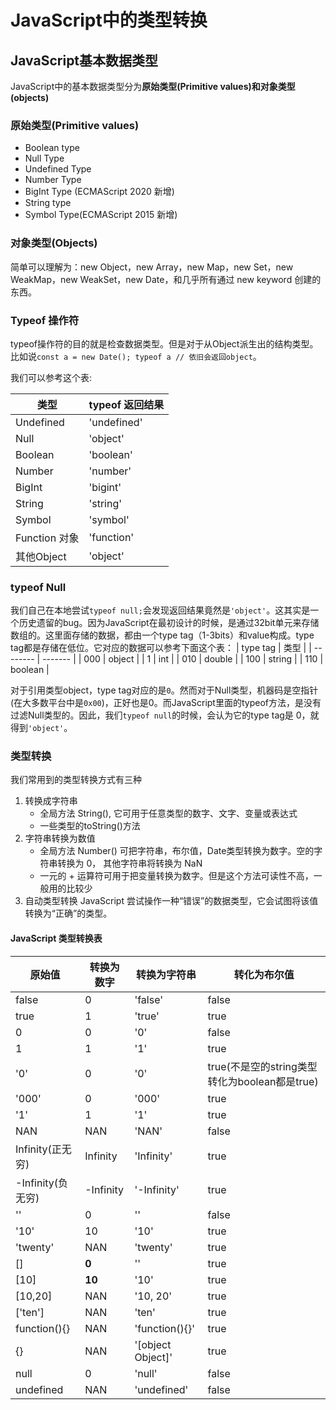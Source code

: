 # JavaScript中的类型转换

## JavaScript基本数据类型
JavaScript中的基本数据类型分为**原始类型(Primitive values)**和**对象类型(objects)**

### 原始类型(Primitive values)
+ Boolean type
+ Null Type
+ Undefined Type
+ Number Type
+ BigInt Type (ECMAScript 2020 新增)
+ String type
+ Symbol Type(ECMAScript 2015 新增)

### 对象类型(Objects)
简单可以理解为：new Object，new Array，new Map，new Set，new WeakMap，new WeakSet，new Date，和几乎所有通过 new keyword 创建的东西。

### Typeof 操作符
typeof操作符的目的就是检查数据类型。但是对于从Object派生出的结构类型。
比如说`const a = new Date(); typeof a // 依旧会返回object`。

我们可以参考这个表:

| 类型          | typeof 返回结果 |
| ------------- | --------------- |
| Undefined     | 'undefined'     |
| Null          | 'object'        |
| Boolean       | 'boolean'       |
| Number        | 'number'        |
| BigInt        | 'bigint'        |
| String        | 'string'        |
| Symbol        | 'symbol'        |
| Function 对象 | 'function'      |
| 其他Object    | 'object'        |

### typeof Null
我们自己在本地尝试`typeof null;`会发现返回结果竟然是`'object'`。这其实是一个历史遗留的bug。因为JavaScript在最初设计的时候，是通过32bit单元来存储数组的。这里面存储的数据，都由一个type tag（1-3bits）和value构成。type tag都是存储在低位。它对应的数据可以参考下面这个表：
| type tag | 类型    |
| -------- | ------- |
| 000      | object  |
| 1        | int     |
| 010      | double  |
| 100      | string  |
| 110      | boolean |

对于引用类型object，type tag对应的是`0`。然而对于Null类型，机器码是空指针(在大多数平台中是`0x00`)，正好也是0。而JavaScript里面的typeof方法，是没有过滤Null类型的。因此，我们`typeof null`的时候，会认为它的type tag是 0，就得到`'object'`。

### 类型转换
我们常用到的类型转换方式有三种
1. 转换成字符串
   - 全局方法 String(), 它可用于任意类型的数字、文字、变量或表达式
   - 一些类型的toString()方法
2. 字符串转换为数值
   - 全局方法 Number() 可把字符串，布尔值，Date类型转换为数字。空的字符串转换为 0， 其他字符串将转换为 NaN
   - 一元的 + 运算符可用于把变量转换为数字。但是这个方法可读性不高，一般用的比较少
3. 自动类型转换
   JavaScript 尝试操作一种“错误”的数据类型，它会试图将该值转换为“正确”的类型。

#### JavaScript 类型转换表
| 原始值            | 转换为数字 | 转换为字符串      | 转化为布尔值                                  |
| ----------------- | ---------- | ----------------- | --------------------------------------------- |
| false             | 0          | 'false'           | false                                         |
| true              | 1          | 'true'            | true                                          |
| 0                 | 0          | '0'               | false                                         |
| 1                 | 1          | '1'               | true                                          |
| '0'               | 0          | '0'               | true(不是空的string类型转化为boolean都是true) |
| '000'             | 0          | '000'             | true                                          |
| '1'               | 1          | '1'               | true                                          |
| NAN               | NAN        | 'NAN'             | false                                         |
| Infinity(正无穷)  | Infinity   | 'Infinity'        | true                                          |
| -Infinity(负无穷) | -Infinity  | '-Infinity'       | true                                          |
| ''                | 0          | ''                | false                                         |
| '10'              | 10         | '10'              | true                                          |
| 'twenty'          | NAN        | 'twenty'          | true                                          |
| []                | **0**      | ''                | true                                          |
| [10]              | **10**     | '10'              | true                                          |
| [10,20]           | NAN        | '10, 20'          | true                                          |
| ['ten']           | NAN        | 'ten'             | true                                          |
| function(){}      | NAN        | 'function(){}'    | true                                          |
| {}                | NAN        | '[object Object]' | true                                          |
| null              | 0          | 'null'            | false                                         |
| undefined         | NAN        | 'undefined'       | false                                         |

